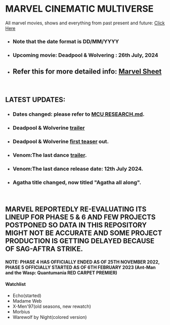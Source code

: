 # MARVEL CINEMATIC MULTIVERSE

All marvel movies, shows and everything from past present and future: [Click Here](https://github.com/gunjan1909/marvel/blob/main/MCU%20RESEARCH.md)

- ### Note that the date format is DD/MM/YYYY

- ### Upcoming movie: Deadpool & Wolvering : 26th July, 2024

- ## Refer this for more detailed info: [Marvel Sheet](https://docs.google.com/spreadsheets/d/1Xfe--9Wshbb3ru0JplA2PnEwN7mVawazKmhWJjr_wKs/edit#gid=0)

<br/>

## LATEST UPDATES:

- ### Dates changed: please refer to [MCU RESEARCH.md](./MCU%20RESEARCH.md).
- ### Deadpool & Wolverine [trailer](https://youtu.be/cen0rBKLuYE?feature=shared)
- ### Deadpool & Wolverine [first teaser](https://youtu.be/uJMCNJP2ipI?feature=shared) out.
- ### Venom:The last dance [trailer](https://youtu.be/__2bjWbetsA?feature=shared).
- ### Venom:The last dance release date: 12th July 2024.
- ### Agatha title changed, now titled "Agatha all along".

<br/>

## MARVEL REPORTEDLY RE-EVALUATING ITS LINEUP FOR PHASE 5 & 6 AND FEW PROJECTS POSTPONED SO DATA IN THIS REPOSITORY MIGHT NOT BE ACCURATE AND SOME PROJECT PRODUCTION IS GETTING DELAYED BECAUSE OF SAG-AFTRA STRIKE.

#### NOTE: PHASE 4 HAS OFFICIALLY ENDED AS OF 25TH NOVEMBER 2022, PHASE 5 OFFICIALLY STARTED AS OF 6TH FEBRUARY 2023 (Ant-Man and the Wasp: Quantumania RED CARPET PREMIER)

#### Watchlist

- Echo(started)
- Madame Web
- X-Men'97(old seasons, new rewatch)
- Morbius
- Warewolf by Night(colored version)
